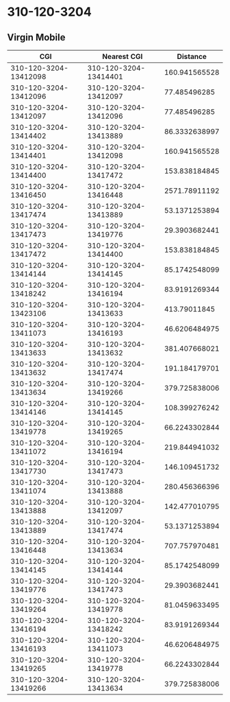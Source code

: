 # 310-120-3204
## Virgin Mobile


| CGI | Nearest CGI | Distance |
|-----|-------------|----------|
| 310-120-3204-13412098 | 310-120-3204-13414401 | 160.941565528 |
| 310-120-3204-13412096 | 310-120-3204-13412097 | 77.485496285 |
| 310-120-3204-13412097 | 310-120-3204-13412096 | 77.485496285 |
| 310-120-3204-13414402 | 310-120-3204-13413889 | 86.3332638997 |
| 310-120-3204-13414401 | 310-120-3204-13412098 | 160.941565528 |
| 310-120-3204-13414400 | 310-120-3204-13417472 | 153.838184845 |
| 310-120-3204-13416450 | 310-120-3204-13416448 | 2571.78911192 |
| 310-120-3204-13417474 | 310-120-3204-13413889 | 53.1371253894 |
| 310-120-3204-13417473 | 310-120-3204-13419776 | 29.3903682441 |
| 310-120-3204-13417472 | 310-120-3204-13414400 | 153.838184845 |
| 310-120-3204-13414144 | 310-120-3204-13414145 | 85.1742548099 |
| 310-120-3204-13418242 | 310-120-3204-13416194 | 83.9191269344 |
| 310-120-3204-13423106 | 310-120-3204-13413633 | 413.79011845 |
| 310-120-3204-13411073 | 310-120-3204-13416193 | 46.6206484975 |
| 310-120-3204-13413633 | 310-120-3204-13413632 | 381.407668021 |
| 310-120-3204-13413632 | 310-120-3204-13417474 | 191.184179701 |
| 310-120-3204-13413634 | 310-120-3204-13419266 | 379.725838006 |
| 310-120-3204-13414146 | 310-120-3204-13414145 | 108.399276242 |
| 310-120-3204-13419778 | 310-120-3204-13419265 | 66.2243302844 |
| 310-120-3204-13411072 | 310-120-3204-13416194 | 219.844941032 |
| 310-120-3204-13417730 | 310-120-3204-13417473 | 146.109451732 |
| 310-120-3204-13411074 | 310-120-3204-13413888 | 280.456366396 |
| 310-120-3204-13413888 | 310-120-3204-13412097 | 142.477010795 |
| 310-120-3204-13413889 | 310-120-3204-13417474 | 53.1371253894 |
| 310-120-3204-13416448 | 310-120-3204-13413634 | 707.757970481 |
| 310-120-3204-13414145 | 310-120-3204-13414144 | 85.1742548099 |
| 310-120-3204-13419776 | 310-120-3204-13417473 | 29.3903682441 |
| 310-120-3204-13419264 | 310-120-3204-13419778 | 81.0459633495 |
| 310-120-3204-13416194 | 310-120-3204-13418242 | 83.9191269344 |
| 310-120-3204-13416193 | 310-120-3204-13411073 | 46.6206484975 |
| 310-120-3204-13419265 | 310-120-3204-13419778 | 66.2243302844 |
| 310-120-3204-13419266 | 310-120-3204-13413634 | 379.725838006 |
